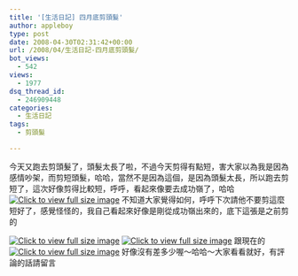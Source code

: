 ```yaml
---
title: '[生活日記] 四月底剪頭髮'
author: appleboy
type: post
date: 2008-04-30T02:31:42+00:00
url: /2008/04/生活日記-四月底剪頭髮/
bot_views:
  - 542
views:
  - 1977
dsq_thread_id:
  - 246909448
categories:
  - 生活日記
tags:
  - 剪頭髮

---
```

今天又跑去剪頭髮了，頭髮太長了啦，不過今天剪得有點短，害大家以為我是因為感情吵架，而剪短頭髮，哈哈，當然不是因為這個，是因為頭髮太長，所以跑去剪短了，這次好像剪得比較短，呼呼，看起來像要去成功嶺了，哈哈 [<img src="https://i1.wp.com/pic.wu-boy.com/albums/userpics/10001/normal_0430210643.JPG?w=300" border="0" alt="Click to view full size image" data-recalc-dims="1" />][1] <!--more--> 不知道大家覺得如何，呼呼下次請他不要剪這麼短好了，感覺怪怪的，我自己看起來好像是剛從成功嶺出來的，底下這張是之前剪的 

[<img src="https://i0.wp.com/pic.wu-boy.com/albums/userpics/10001/normal_0316175601.JPG?w=300" border="0" alt="Click to view full size image" data-recalc-dims="1" />][2] [<img src="https://i1.wp.com/pic.wu-boy.com/albums/userpics/10001/normal_0316133705.JPG?w=300" border="0" alt="Click to view full size image" data-recalc-dims="1" />][3] 跟現在的 [<img src="https://i2.wp.com/pic.wu-boy.com/albums/userpics/10001/normal_0430210820.JPG?w=300" border="0" alt="Click to view full size image" data-recalc-dims="1" />][4] 好像沒有差多少喔～哈哈～大家看看就好，有評論的話請留言

 [1]: http://pic.wu-boy.com/displayimage.php?pos=-3334
 [2]: http://pic.wu-boy.com/displayimage.php?pos=-2744
 [3]: http://pic.wu-boy.com/displayimage.php?pos=-2698
 [4]: http://pic.wu-boy.com/displayimage.php?pos=-3342